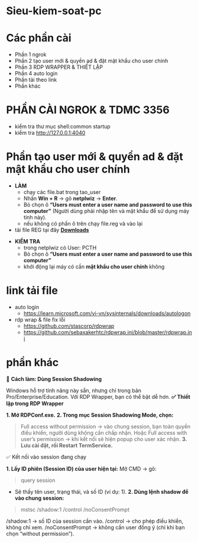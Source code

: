 
# Sieu-kiem-soat-pc
# Các phần cài 
+ Phần 1 ngrok
+ Phần 2 tạo user mới & quyền ad & đặt mật khẩu cho user chính 
+ Phần 3 RDP WRAPPER & THIẾT LẬP
+ Phần 4 auto login
+ Phần tải theo link
+ Phần khác 

# PHẦN CÀI NGROK & TDMC 3356
- kiểm tra thư mục shell:common startup
- kiểm tra http://127.0.0.1:4040

# Phần tạo user mới & quyền ad & đặt mật khẩu cho user chính 
+ **LÀM**
  + chạy các file.bat trong tao_user
  +  Nhấn **Win + R** → gõ **netplwiz** → **Enter**.
    + Bỏ chọn ô **“Users must enter a user name and password to use this computer”** (Người dùng phải nhập tên và mật khẩu để sử dụng máy tính này).
    + nếu không có phần ô trên chạy file.reg và vào lại
+ tải file REG tại đây **[Downloads](https://github.com/Datd6100/Sieu-kiem-soat-pc/blob/main/Chong_phat_hien/hien_o_autologin.reg)**
- **KIỂM TRA**
  + trong netplwiz có User: PCTH
  + Bỏ chọn ô **“Users must enter a user name and password to use this computer”**
  + khởi động lại máy có cần **mật khẩu cho user chính** không 
# link tải file
+ auto login
   + https://learn.microsoft.com/vi-vn/sysinternals/downloads/autologon
+ rdp wrap & file fix lỗi
  + https://github.com/stascorp/rdpwrap
  + https://github.com/sebaxakerhtc/rdpwrap.ini/blob/master/rdpwrap.ini
# phần khác 
🔹 **Cách làm: Dùng Session Shadowing**

Windows hỗ trợ tính năng này sẵn, nhưng chỉ trong bản Pro/Enterprise/Education.
Với RDP Wrapper, bạn có thể bật dễ hơn.
**✅ Thiết lập trong RDP Wrapper**

**1. Mở RDPConf.exe.**
**2. Trong mục Session Shadowing Mode, chọn:**
> Full access without permission → vào chung session, bạn toàn quyền điều khiển, người dùng không cần chấp nhận.
> Hoặc Full access with user’s permission → khi kết nối sẽ hiện popup cho user xác nhận.
**3. Lưu cài đặt, rồi Restart TermService.**

✅ Kết nối vào session đang chạy

**1. Lấy ID phiên (Session ID) của user hiện tại:**
Mở CMD → gõ:
> query session
+ Sẽ thấy tên user, trạng thái, và số ID (ví dụ: 1).
**2. Dùng lệnh shadow để vào chung session:**
> mstsc /shadow:1 /control /noConsentPrompt

/shadow:1 → số ID của session cần vào.
/control → cho phép điều khiển, không chỉ xem.
/noConsentPrompt → không cần user đồng ý (chỉ khi bạn chọn “without permission”).
